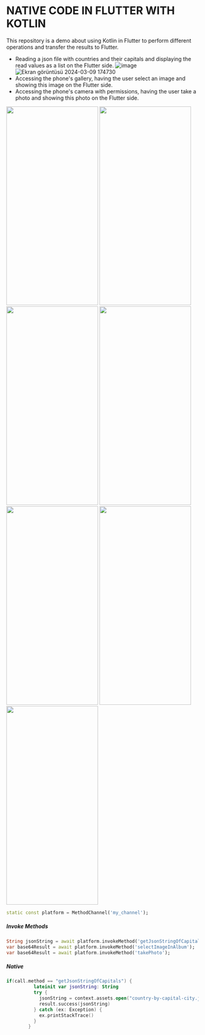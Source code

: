 # NATIVE CODE IN FLUTTER WITH KOTLIN
This repository is a demo about using Kotlin in Flutter to perform different operations and transfer the results to Flutter.
* Reading a json file with countries and their capitals and displaying the read values as a list on the Flutter side.
  ![image](https://github.com/githuseyingur/native_code_in_flutter_with_kotlin/assets/120099096/9cd3d9cf-1042-481c-a2ee-fb6ec5cd72d2)
  ![Ekran görüntüsü 2024-03-09 174730](https://github.com/githuseyingur/native_code_in_flutter_with_kotlin/assets/120099096/2d697a67-9219-4d2f-bd1c-f6843a565ef5)
* Accessing the phone's gallery, having the user select an image and showing this image on the Flutter side.
* Accessing the phone's camera with permissions, having the user take a photo and showing this photo on the Flutter side.

<img src="https://github.com/githuseyingur/native_code_in_flutter_with_kotlin/assets/120099096/ef088960-a206-4a1e-aa78-e4f381d07fb0"  width="240" height ="520">
<img src="https://github.com/githuseyingur/native_code_in_flutter_with_kotlin/assets/120099096/a1088458-eb97-4b39-8491-8333f3394e30"  width="240" height ="520">
<img src="https://github.com/githuseyingur/native_code_in_flutter_with_kotlin/assets/120099096/c7098f32-9f51-4e3c-a080-5c7eeff89315"  width="240" height ="520">
<img src="https://github.com/githuseyingur/native_code_in_flutter_with_kotlin/assets/120099096/dcd053a9-9e2d-425f-bed4-e68ffe100090"  width="240" height ="520">
<img src="https://github.com/githuseyingur/native_code_in_flutter_with_kotlin/assets/120099096/16309095-2d0a-4c73-ab81-9703aeb3c7c8"  width="240" height ="520">
<img src="https://github.com/githuseyingur/native_code_in_flutter_with_kotlin/assets/120099096/8e1d9336-dbae-476f-aa34-1c2e68734e5c"  width="240" height ="520">
<img src="https://github.com/githuseyingur/native_code_in_flutter_with_kotlin/assets/120099096/1c99633d-4b4f-4dc3-b55d-6ae8a27f8ae0"  width="240" height ="520">

```dart
static const platform = MethodChannel('my_channel');
```
##### Invoke Methods

```dart
String jsonString = await platform.invokeMethod('getJsonStringOfCapitals');
var base64Result = await platform.invokeMethod('selectImageInAlbum');
var base64Result = await platform.invokeMethod('takePhoto');
```
##### Native
```kts
if(call.method == "getJsonStringOfCapitals") {
          lateinit var jsonString: String
          try {
            jsonString = context.assets.open("country-by-capital-city.json").bufferedReader().use { it.readText()}
            result.success(jsonString)
          } catch (ex: Exception) {
            ex.printStackTrace()
          }  
        }
```
